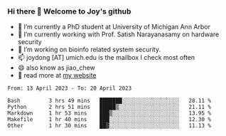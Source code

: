 ### Hi there 👋 Welcome to Joy's github

- 🔭 I’m currently a PhD student at University of Michigan Ann Arbor
- 🌱 I’m currently working with Prof. Satish Narayanasamy on hardware security
- 👯 I’m working on bioinfo related system security. 
- 📫 joydong [AT] umich.edu is the mailbox I check most often
- 😄 also know as jiao_chew
- 💬 read more at [my website](https://joydddd.github.io/)
<!--START_SECTION:waka-->

```text
From: 13 April 2023 - To: 20 April 2023

Bash         3 hrs 49 mins   ███████░░░░░░░░░░░░░░░░░░   28.11 %
Python       2 hrs 51 mins   █████▒░░░░░░░░░░░░░░░░░░░   21.11 %
Markdown     1 hr 53 mins    ███▒░░░░░░░░░░░░░░░░░░░░░   13.95 %
Makefile     1 hr 40 mins    ███░░░░░░░░░░░░░░░░░░░░░░   12.30 %
Other        1 hr 30 mins    ██▓░░░░░░░░░░░░░░░░░░░░░░   11.13 %
```

<!--END_SECTION:waka-->
